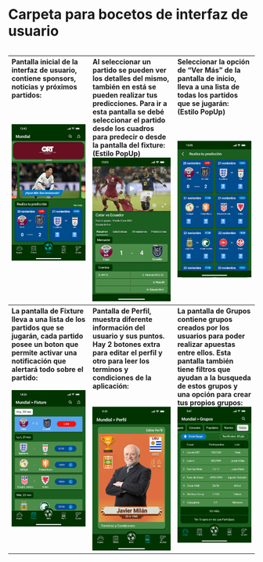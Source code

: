 # Carpeta para bocetos de interfaz de usuario
<table align="left" valign="top">
  <tr align="left" valign="top">
    <th width="330">
       <a>Pantalla inicial de la interfaz de usuario, contiene sponsors, noticias y próximos partidos:</a>
       <br><br><br><br>
       <img src="Prototipo_Inicio.png" width="300">
    </th>
    <th width="330">
        <a>Al seleccionar un partido se pueden ver los detalles del mismo, también en está se pueden realizar tus predicciones. Para ir a esta pantalla se debé seleccionar el partido desde los cuadros para predecir o desde la pantalla del fixture: (Estilo PopUp)</a>
        <br>
        <img src="Prototipo_DetallesPartido.png" width="300">
    </th>
    <th width="330">
         <a>Seleccionar la opción de “Ver Más” de la pantalla de inicio, lleva a una lista de todas los partidos que se jugarán: (Estilo PopUp)</a>
         <br><br><br><br>
         <img src="Prototipo_PartidosParaPredecir.png" width="300">
     </th>
  </tr>
  <tr align="left" valign="top">
    <th width="330">
        <a>La pantalla de Fixture lleva a una lista de los partidos que se jugarán, cada partido posee un boton que permite activar una notificación que alertará todo sobre el partido:</a>
        <br><br>
        <img src="Prototipo_Fixture.png" width="300">
    </th>
    <th width="330">
        <a>Pantalla de Perfil, muestra diferente información del usuario y sus puntos. Hay 2 botones extra para editar el perfil y otro para leer los terminos y condiciones de la aplicación:</a>
        <br><br><br>
        <img src="Prototipo_Perfil.png" width="300">
    </th>
    <th width="330">
         <a>La pantalla de Grupos contiene grupos creados por los usuarios para poder realizar apuestas entre ellos. Esta pantalla también tiene filtros que ayudan a la busqueda de estos grupos y una opción para crear tus propios grupos:</a>
        <br>
         <img src="Prototipo_Grupos.png" width="300">
    </th>
  </tr>
</table>
